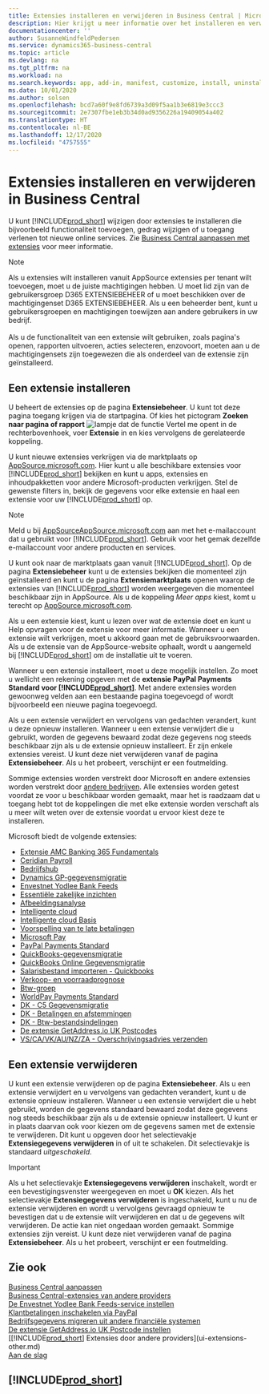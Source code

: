 ```yaml
---
title: Extensies installeren en verwijderen in Business Central | Microsoft Docs
description: Hier krijgt u meer informatie over het installeren en verwijderen van extensies in Business Central.
documentationcenter: ''
author: SusanneWindfeldPedersen
ms.service: dynamics365-business-central
ms.topic: article
ms.devlang: na
ms.tgt_pltfrm: na
ms.workload: na
ms.search.keywords: app, add-in, manifest, customize, install, uninstall
ms.date: 10/01/2020
ms.author: solsen
ms.openlocfilehash: bcd7a60f9e8fd6739a3d09f5aa1b3e6819e3ccc3
ms.sourcegitcommit: 2e7307fbe1eb3b34d0ad9356226a19409054a402
ms.translationtype: HT
ms.contentlocale: nl-BE
ms.lasthandoff: 12/17/2020
ms.locfileid: "4757555"
---
```

# <a name="installing-and-uninstalling-extensions-in-business-central"></a>Extensies installeren en verwijderen in Business Central

U kunt [!INCLUDE[prod_short](includes/prod_short.md)] wijzigen door extensies te installeren die bijvoorbeeld functionaliteit toevoegen, gedrag wijzigen of u toegang verlenen tot nieuwe online services. Zie [Business Central aanpassen met extensies](ui-extensions.md) voor meer informatie.

> [!NOTE]
> Als u extensies wilt installeren vanuit AppSource extensies per tenant wilt toevoegen, moet u de juiste machtigingen hebben. U moet lid zijn van de gebruikersgroep D365 EXTENSIEBEHEER of u moet beschikken over de machtigingenset D365 EXTENSIEBEHEER. Als u een beheerder bent, kunt u gebruikersgroepen en machtigingen toewijzen aan andere gebruikers in uw bedrijf.<br /><br />
Als u de functionaliteit van een extensie wilt gebruiken, zoals pagina's openen, rapporten uitvoeren, acties selecteren, enzovoort, moeten aan u de machtigingensets zijn toegewezen die als onderdeel van de extensie zijn geïnstalleerd.

## <a name="installing-an-extension"></a>Een extensie installeren

U beheert de extensies op de pagina **Extensiebeheer**. U kunt tot deze pagina toegang krijgen via de startpagina. Of kies het pictogram **Zoeken naar pagina of rapport** ![lampje dat de functie Vertel me opent](media/ui-search/search_small.png "Vertel me wat u wilt doen") in de rechterbovenhoek, voer **Extensie** in en kies vervolgens de gerelateerde koppeling.  

U kunt nieuwe extensies verkrijgen via de marktplaats op [AppSource.microsoft.com](https://go.microsoft.com/fwlink/?linkid=2081646). Hier kunt u alle beschikbare extensies voor [!INCLUDE[prod_short](includes/prod_short.md)] bekijken en kunt u apps, extensies en inhoudpakketten voor andere Microsoft-producten verkrijgen. Stel de gewenste filters in, bekijk de gegevens voor elke extensie en haal een extensie voor uw [!INCLUDE[prod_short](includes/prod_short.md)] op.  

> [!NOTE]  
> Meld u bij [AppSourceAppSource.microsoft.com](https://appsource.microsoft.com/) aan met het e-mailaccount dat u gebruikt voor [!INCLUDE[prod_short](includes/prod_short.md)]. Gebruik voor het gemak dezelfde e-mailaccount voor andere producten en services.  

U kunt ook naar de marktplaats gaan vanuit [!INCLUDE[prod_short](includes/prod_short.md)]. Op de pagina **Extensiebeheer** kunt u de extensies bekijken die momenteel zijn geïnstalleerd en kunt u de pagina **Extensiemarktplaats** openen waarop de extensies van [!INCLUDE[prod_short](includes/prod_short.md)] worden weergegeven die momenteel beschikbaar zijn in AppSource. Als u de koppeling *Meer apps* kiest, komt u terecht op [AppSource.microsoft.com](https://go.microsoft.com/fwlink/?linkid=2081646).  

Als u een extensie kiest, kunt u lezen over wat de extensie doet en kunt u Help opvragen voor de extensie voor meer informatie. Wanneer u een extensie wilt verkrijgen, moet u akkoord gaan met de gebruiksvoorwaarden. Als u de extensie van de AppSource-website ophaalt, wordt u aangemeld bij [!INCLUDE[prod_short](includes/prod_short.md)] om de installatie uit te voeren.  

Wanneer u een extensie installeert, moet u deze mogelijk instellen. Zo moet u wellicht een rekening opgeven met de **extensie PayPal Payments Standard voor [!INCLUDE[prod_short](includes/prod_short.md)]**.
Met andere extensies worden gewoonweg velden aan een bestaande pagina toegevoegd of wordt bijvoorbeeld een nieuwe pagina toegevoegd.

Als u een extensie verwijdert en vervolgens van gedachten verandert, kunt u deze opnieuw installeren. Wanneer u een extensie verwijdert die u gebruikt, worden de gegevens bewaard zodat deze gegevens nog steeds beschikbaar zijn als u de extensie opnieuw installeert. Er zijn enkele extensies vereist. U kunt deze niet verwijderen vanaf de pagina **Extensiebeheer**. Als u het probeert, verschijnt er een foutmelding.

Sommige extensies worden verstrekt door Microsoft en andere extensies worden verstrekt door [andere bedrijven](ui-extensions-other.md). Alle extensies worden getest voordat ze voor u beschikbaar worden gemaakt, maar het is raadzaam dat u toegang hebt tot de koppelingen die met elke extensie worden verschaft als u meer wilt weten over de extensie voordat u ervoor kiest deze te installeren.

Microsoft biedt de volgende extensies:

* [Extensie AMC Banking 365 Fundamentals](ui-extensions-amc-banking.md)
* [Ceridian Payroll](ui-extensions-ceridian-payroll.md)
* [Bedrijfshub](ui-extensions-company-hub.md)  
* [Dynamics GP-gegevensmigratie](ui-extensions-dynamicsgp-data-migration.md)
* [Envestnet Yodlee Bank Feeds](ui-extensions-yodlee-bank-feeds.md)
* [Essentiële zakelijke inzichten](ui-extensions-essential-business-insights.md)
* [Afbeeldingsanalyse](ui-extensions-image-analyzer.md)
* [Intelligente cloud](ui-extensions-data-replication.md)
* [Intelligente cloud Basis](ui-extensions-intelligent-cloud.md)  
* [Voorspelling van te late betalingen](ui-extensions-late-payment-prediction.md)
* [Microsoft Pay](ui-extensions-microsoft-pay-payments.md)
* [PayPal Payments Standard](ui-extensions-paypal-payments-standard.md)
* [QuickBooks-gegevensmigratie](ui-extensions-quickbooks-data-migration.md)
* [QuickBooks Online Gegevensmigratie](ui-extensions-quickbooks-online-data-migration.md)
* [Salarisbestand importeren - Quickbooks](ui-extensions-quickbooks-payroll.md)
* [Verkoop- en voorraadprognose](ui-extensions-sales-forecast.md)
* [Btw-groep](ui-extensions-vat-group.md)
* [WorldPay Payments Standard](ui-extensions-worldpay-payments-standard.md)
* [DK - C5 Gegevensmigratie](ui-extensions-c5-data-migration.md)
* [DK - Betalingen en afstemmingen](ui-extensions-payments-reconciliation-formats-dk.md)
* [DK - Btw-bestandsindelingen](ui-extensions-tax-file-formats-dk.md)
* [De extensie GetAddress.io UK Postcodes](LocalFunctionality/UnitedKingdom/ui-extensions-getaddressio.md)  
* [VS/CA/VK/AU/NZ/ZA - Overschrijvingsadvies verzenden](ui-extensions-send-remittance-advice.md)

## <a name="uninstalling-an-extension"></a>Een extensie verwijderen

U kunt een extensie verwijderen op de pagina **Extensiebeheer**. Als u een extensie verwijdert en u vervolgens van gedachten verandert, kunt u de extensie opnieuw installeren. Wanneer u een extensie verwijdert die u hebt gebruikt, worden de gegevens standaard bewaard zodat deze gegevens nog steeds beschikbaar zijn als u de extensie opnieuw installeert. U kunt er in plaats daarvan ook voor kiezen om de gegevens samen met de extensie te verwijderen. Dit kunt u opgeven door het selectievakje **Extensiegegevens verwijderen** in of uit te schakelen. Dit selectievakje is standaard *uitgeschakeld*.

> [!IMPORTANT]  
> Als u het selectievakje **Extensiegegevens verwijderen** inschakelt, wordt er een bevestigingsvenster weergegeven en moet u **OK** kiezen. Als het selectievakje **Extensiegegevens verwijderen** is ingeschakeld, kunt u nu de extensie verwijderen en wordt u vervolgens gevraagd opnieuw te bevestigen dat u de extensie wilt verwijderen en dat u de gegevens wilt verwijderen. De actie kan niet ongedaan worden gemaakt.
Sommige extensies zijn vereist. U kunt deze niet verwijderen vanaf de pagina **Extensiebeheer**. Als u het probeert, verschijnt er een foutmelding.  

## <a name="see-also"></a>Zie ook

[Business Central aanpassen](ui-customizing-overview.md)  
[Business Central-extensies van andere providers](ui-extensions-other.md)  
[De Envestnet Yodlee Bank Feeds-service instellen](bank-how-setup-bank-statement-service.md)  
[Klantbetalingen inschakelen via PayPal](sales-how-enable-payment-service-extensions.md)  
[Bedrijfsgegevens migreren uit andere financiële systemen](across-import-data-configuration-packages.md)  
[De extensie GetAddress.io UK Postcode instellen](LocalFunctionality/UnitedKingdom/uk-setup-postal-code-service.md)  
[[!INCLUDE[prod_short](includes/prod_short.md)] Extensies door andere providers](ui-extensions-other.md)  
[Aan de slag](product-get-started.md)  

## [!INCLUDE[prod_short](includes/free_trial_md.md)]  
